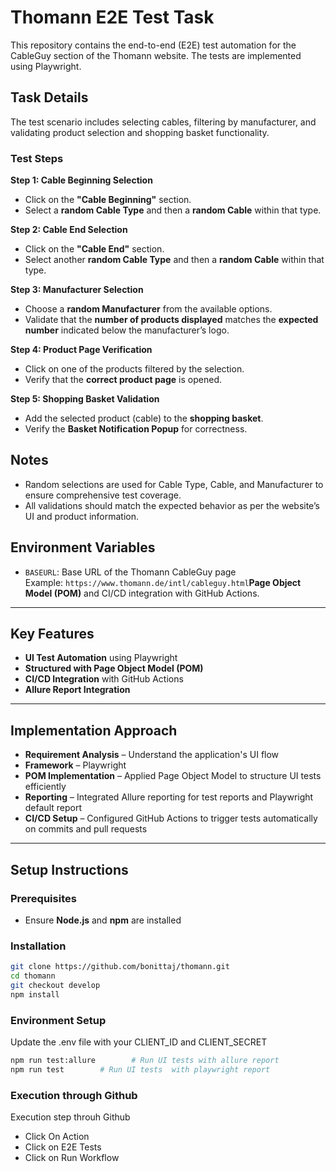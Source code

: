 # Thomann E2E Test Task

This repository contains the end-to-end (E2E) test automation for the CableGuy section of the Thomann website. The tests are implemented using Playwright.

## Task Details

The test scenario includes selecting cables, filtering by manufacturer, and validating product selection and shopping basket functionality.

### Test Steps

**Step 1: Cable Beginning Selection**  
- Click on the **"Cable Beginning"** section.  
- Select a **random Cable Type** and then a **random Cable** within that type.

**Step 2: Cable End Selection**  
- Click on the **"Cable End"** section.  
- Select another **random Cable Type** and then a **random Cable** within that type.

**Step 3: Manufacturer Selection**  
- Choose a **random Manufacturer** from the available options.  
- Validate that the **number of products displayed** matches the **expected number** indicated below the manufacturer’s logo.

**Step 4: Product Page Verification**  
- Click on one of the products filtered by the selection.  
- Verify that the **correct product page** is opened.

**Step 5: Shopping Basket Validation**  
- Add the selected product (cable) to the **shopping basket**.  
- Verify the **Basket Notification Popup** for correctness.

## Notes
- Random selections are used for Cable Type, Cable, and Manufacturer to ensure comprehensive test coverage.
- All validations should match the expected behavior as per the website’s UI and product information.

## Environment Variables
- `BASEURL`: Base URL of the Thomann CableGuy page  
  Example: `https://www.thomann.de/intl/cableguy.html`**Page Object Model (POM)** and CI/CD integration with GitHub Actions.

---

## Key Features

- **UI Test Automation** using Playwright  
- **Structured with Page Object Model (POM)**  
- **CI/CD Integration** with GitHub Actions  
- **Allure Report Integration**

---

## Implementation Approach

- **Requirement Analysis** – Understand the application's UI flow  
- **Framework** – Playwright
- **POM Implementation** – Applied Page Object Model to structure UI tests efficiently  
- **Reporting** – Integrated Allure reporting for test reports  and Playwright default report
- **CI/CD Setup** – Configured GitHub Actions to trigger tests automatically on commits and pull requests  

---

## Setup Instructions

### Prerequisites
- Ensure **Node.js** and **npm** are installed

### Installation
```bash
git clone https://github.com/bonittaj/thomann.git
cd thomann
git checkout develop
npm install
```
### Environment Setup
Update the .env file with your CLIENT_ID and CLIENT_SECRET
```bash
npm run test:allure        # Run UI tests with allure report
npm run test        # Run UI tests  with playwright report
```
### Execution through Github
Execution step throuh Github
- Click On Action 
- Click on E2E Tests
- Click on Run Workflow